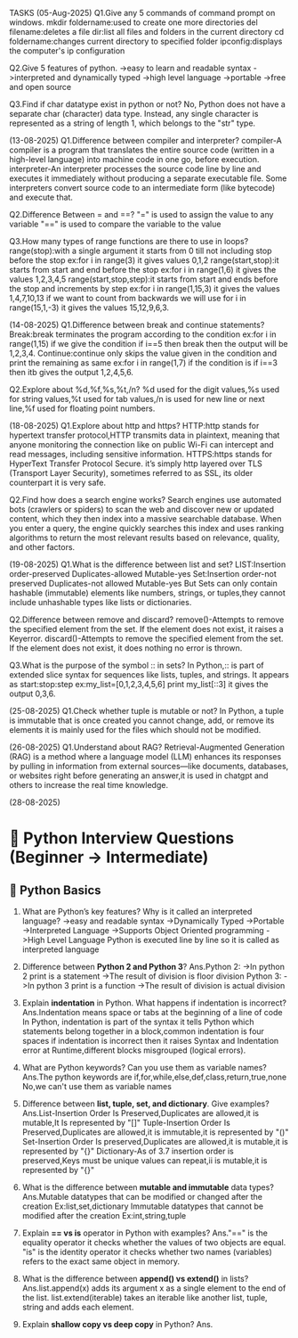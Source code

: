 TASKS
(05-Aug-2025)
Q1.Give any 5 commands of command prompt on windows.
   mkdir foldername:used to create one more directories
   del filename:deletes a file
   dir:list all files and folders in the current directory
   cd foldername:changes current directory to specified folder
   ipconfig:displays the computer's ip configuration
   
Q2.Give 5 features of python.
  ->easy to learn and readable syntax
  ->interpreted and dynamically typed
  ->high level language
  ->portable
  ->free and open source
  
Q3.Find if char datatype exist in python or not?
   No, Python does not have a separate char (character) data type. Instead, any single character is represented as a string of length 1, which belongs to the "str" type.
   
(13-08-2025)
Q1.Difference between compiler and interpreter?
   compiler-A compiler is a program that translates the entire source code (written in a high-level language) into machine code  in one go, before execution.
   interpreter-An interpreter processes the source code line by line and executes it immediately without producing a separate executable file. Some interpreters convert source code to an intermediate form (like        bytecode) and execute that.
   
Q2.Difference Between = and ==?
   "=" is used to assign the value to any variable
   "==" is used to compare the variable to the value
   
Q3.How many types of range functions are there to use in loops?
   range(stop):with a single argument it starts from 0 till not including stop before the stop ex:for i in range(3) it gives values 0,1,2
   range(start,stop):it starts from start and end before the stop ex:for i in range(1,6) it gives the values 1,2,3,4,5
   range(start,stop,step):it starts from start and ends before the stop and increments by step ex:for i in range(1,15,3) it gives the values 1,4,7,10,13 if we want to count from backwards we will use for i in                                        range(15,1,-3) it gives the values 15,12,9,6,3.

(14-08-2025)
Q1.Difference between break and continue statements?
   Break:break terminates the program according to the condition ex:for i in range(1,15) if we give the condition if i==5 then break then the output will be 1,2,3,4.
   Continue:continue only skips the value given in the condition and print the remaining as same ex:for i in range(1,7) if the condition is if i==3 then itb gives the output 1,2,4,5,6.
   
Q2.Explore about %d,%f,%s,%t,/n?
   %d used for the digit values,%s used for string values,%t used for tab values,/n is used for new line or next line,%f used for floating point numbers.
   
(18-08-2025)
Q1.Explore about http and https?
   HTTP:http stands for hypertext transfer protocol,HTTP transmits data in plaintext, meaning that anyone monitoring the connection like on public Wi-Fi can intercept and read messages, including sensitive                information.
   HTTPS:https stands for HyperText Transfer Protocol Secure. it’s simply http layered over TLS (Transport Layer Security), sometimes referred to as SSL, its older counterpart it is very safe.
   
Q2.Find how does a search engine works?
   Search engines use automated bots (crawlers or spiders) to scan the web and discover new or updated content, which they then index into a massive searchable database. When you enter a query, the engine quickly    searches this index and uses ranking algorithms to return the most relevant results based on relevance, quality, and other factors.

(19-08-2025)
Q1.What is the difference between list and set?
   LIST:Insertion order-preserved
        Duplicates-allowed
        Mutable-yes
   Set:Insertion order-not preserved
       Duplicates-not allowed
       Mutable-yes
       But Sets can only contain hashable (immutable) elements like numbers, strings, or tuples,they cannot include unhashable types like lists or dictionaries.
       
Q2.Difference between remove and discard?
   remove()-Attempts to remove the specified element from the set. If the element does not exist, it raises a Keyerror.
   discard()-Attempts to remove the specified element from the set. If the element does not exist, it does nothing no error is thrown.
   
Q3.What is the purpose of the symbol :: in sets?
   In Python,:: is part of extended slice syntax for sequences like lists, tuples, and strings. It appears as start:stop:step
   ex:my_list=[0,1,2,3,4,5,6] print my_list[::3] it gives the output 0,3,6.

(25-08-2025)
Q1.Check whether tuple is mutable or not?
   In Python, a tuple is immutable that is  once created  you cannot change, add, or remove its elements it is mainly used for the files which should not be modified.

(26-08-2025)
Q1.Understand about RAG?
   Retrieval-Augmented Generation (RAG) is a method where a language model (LLM) enhances its responses by pulling in information from external sources—like documents, databases, or websites right before             generating an answer,it is used in chatgpt and others to increase the real time knowledge.

(28-08-2025)

# 🐍 Python Interview Questions (Beginner → Intermediate)
## 🔹 Python Basics

1. What are Python’s key features? Why is it called an interpreted language?
->easy and readable syntax
->Dynamically Typed
->Portable
->Interpreted Language
->Supports Object Oriented programming
->High Level Language
Python is executed line by line so it is called as interpreted language

2. Difference between **Python 2 and Python 3**?
Ans.Python 2:
    ->In python 2 print is a statement
    ->The result of division is floor division
   Python 3:
    ->In python 3 print is a function
    ->The result of division is actual division

3. Explain **indentation** in Python. What happens if indentation is incorrect?
Ans.Indentation means space or tabs at the beginning of a line of code In Python, indentation is part of the syntax it tells Python which statements belong together in a block,common indentation is four spaces
    if indentation is incorrect then it raises Syntax and Indentation error at Runtime,different blocks misgrouped (logical errors).

4. What are Python keywords? Can you use them as variable names?
Ans.The python keywords are if,for,while,else,def,class,return,true,none No,we can't use them as variable names

5. Difference between **list, tuple, set, and dictionary**. Give examples?
Ans.List-Insertion Order Is Preserved,Duplicates are allowed,it is mutable,It Is represented by "[]"
    Tuple-Insertion Order Is Preserved,Duplicates are allowed,it is immutable,it is represented by "()"
    Set-Insertion Order Is preserved,Duplicates are allowed,it is mutable,it is represented by "{}"
    Dictionary-As of 3.7 insertion order is preserved,Keys must be unique values can repeat,ii is mutable,it is represented by "{}"

6. What is the difference between **mutable and immutable** data types?
Ans.Mutable datatypes that can be modified or changed after the creation Ex:list,set,dictionary
    Immutable datatypes that cannot be modified after the creation Ex:int,string,tuple

7. Explain **== vs is** operator in Python with examples?
Ans."==" is the equality operator it checks whether the values of two objects are equal.
    "is" is the identity operator it checks whether two names (variables) refers to the exact same object in memory.

8. What is the difference between **append() vs extend()** in lists?
Ans.list.append(x) adds its argument x as a single element to the end of the list.
    list.extend(iterable) takes an iterable like another list, tuple, string and adds each element.

9. Explain **shallow copy vs deep copy** in Python?
Ans.
  
